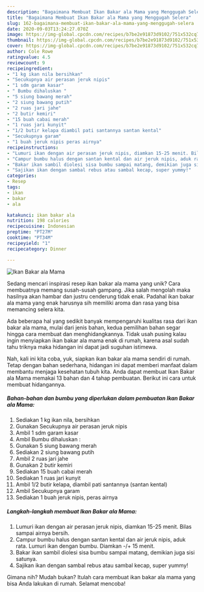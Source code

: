 ```yaml
---
description: "Bagaimana Membuat Ikan Bakar ala Mama yang Menggugah Selera"
title: "Bagaimana Membuat Ikan Bakar ala Mama yang Menggugah Selera"
slug: 162-bagaimana-membuat-ikan-bakar-ala-mama-yang-menggugah-selera
date: 2020-09-03T13:24:27.070Z
image: https://img-global.cpcdn.com/recipes/b7be2e91873d9102/751x532cq70/ikan-bakar-ala-mama-foto-resep-utama.jpg
thumbnail: https://img-global.cpcdn.com/recipes/b7be2e91873d9102/751x532cq70/ikan-bakar-ala-mama-foto-resep-utama.jpg
cover: https://img-global.cpcdn.com/recipes/b7be2e91873d9102/751x532cq70/ikan-bakar-ala-mama-foto-resep-utama.jpg
author: Cole Rowe
ratingvalue: 4.5
reviewcount: 9
recipeingredient:
- "1 kg ikan nila bersihkan"
- "Secukupnya air perasan jeruk nipis"
- "1 sdm garam kasar"
- " Bumbu dihaluskan "
- "5 siung bawang merah"
- "2 siung bawang putih"
- "2 ruas jari jahe"
- "2 butir kemiri"
- "15 buah cabai merah"
- "1 ruas jari kunyit"
- "1/2 butir kelapa diambil pati santannya santan kental"
- "Secukupnya garam"
- "1 buah jeruk nipis peras airnya"
recipeinstructions:
- "Lumuri ikan dengan air perasan jeruk nipis, diamkan 15-25 menit. Bilas sampai airnya bersih."
- "Campur bumbu halus dengan santan kental dan air jeruk nipis, aduk rata. Lumuri ikan dengan bumbu. Diamkan -/+ 15 menit."
- "Bakar ikan sambil diolesi sisa bumbu sampai matang, demikian juga sisi satunya."
- "Sajikan ikan dengan sambal rebus atau sambal kecap, super yummy!"
categories:
- Resep
tags:
- ikan
- bakar
- ala

katakunci: ikan bakar ala 
nutrition: 198 calories
recipecuisine: Indonesian
preptime: "PT27M"
cooktime: "PT34M"
recipeyield: "1"
recipecategory: Dinner

---
```



![Ikan Bakar ala Mama](https://img-global.cpcdn.com/recipes/b7be2e91873d9102/751x532cq70/ikan-bakar-ala-mama-foto-resep-utama.jpg)

Sedang mencari inspirasi resep ikan bakar ala mama yang unik? Cara membuatnya memang susah-susah gampang. Jika salah mengolah maka hasilnya akan hambar dan justru cenderung tidak enak. Padahal ikan bakar ala mama yang enak harusnya sih memiliki aroma dan rasa yang bisa memancing selera kita.



Ada beberapa hal yang sedikit banyak mempengaruhi kualitas rasa dari ikan bakar ala mama, mulai dari jenis bahan, kedua pemilihan bahan segar hingga cara membuat dan menghidangkannya. Tidak usah pusing kalau ingin menyiapkan ikan bakar ala mama enak di rumah, karena asal sudah tahu triknya maka hidangan ini dapat jadi suguhan istimewa.


Nah, kali ini kita coba, yuk, siapkan ikan bakar ala mama sendiri di rumah. Tetap dengan bahan sederhana, hidangan ini dapat memberi manfaat dalam membantu menjaga kesehatan tubuh kita. Anda dapat membuat Ikan Bakar ala Mama memakai 13 bahan dan 4 tahap pembuatan. Berikut ini cara untuk membuat hidangannya.

<!--inarticleads1-->

##### Bahan-bahan dan bumbu yang diperlukan dalam pembuatan Ikan Bakar ala Mama:

1. Sediakan 1 kg ikan nila, bersihkan
1. Gunakan Secukupnya air perasan jeruk nipis
1. Ambil 1 sdm garam kasar
1. Ambil  Bumbu dihaluskan :
1. Gunakan 5 siung bawang merah
1. Sediakan 2 siung bawang putih
1. Ambil 2 ruas jari jahe
1. Gunakan 2 butir kemiri
1. Sediakan 15 buah cabai merah
1. Sediakan 1 ruas jari kunyit
1. Ambil 1/2 butir kelapa, diambil pati santannya (santan kental)
1. Ambil Secukupnya garam
1. Sediakan 1 buah jeruk nipis, peras airnya




<!--inarticleads2-->

##### Langkah-langkah membuat Ikan Bakar ala Mama:

1. Lumuri ikan dengan air perasan jeruk nipis, diamkan 15-25 menit. Bilas sampai airnya bersih.
1. Campur bumbu halus dengan santan kental dan air jeruk nipis, aduk rata. Lumuri ikan dengan bumbu. Diamkan -/+ 15 menit.
1. Bakar ikan sambil diolesi sisa bumbu sampai matang, demikian juga sisi satunya.
1. Sajikan ikan dengan sambal rebus atau sambal kecap, super yummy!




Gimana nih? Mudah bukan? Itulah cara membuat ikan bakar ala mama yang bisa Anda lakukan di rumah. Selamat mencoba!
